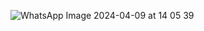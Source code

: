 
![WhatsApp Image 2024-04-09 at 14 05 39](https://github.com/Saurabh5240/Lawyer_Sahab-Cohort-/assets/129985013/360ca7c2-242b-4103-bd9c-262c0c46e409)
